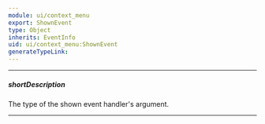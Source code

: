 ```yaml
---
module: ui/context_menu
export: ShownEvent
type: Object
inherits: EventInfo
uid: ui/context_menu:ShownEvent
generateTypeLink: 
---
```

---
##### shortDescription
The type of the shown event handler's argument.

---
<!-- Description goes here -->